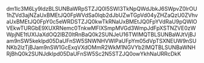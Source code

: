 dm1lc3M6Ly9ldzBLSUNBaWRpSTZJQ0l5SWl3TkNpQWdJbkJ6SWpvZ0lrOU1hZVd3ajNZaUxBMEtJQ0FpWVdSa0lqb2dJbUZwTGpVd04yZHZaQzU0ZVhvaUxBMEtJQ0FpY0c5eWRDSTZJQ0kwTkRNaUxBMEtJQ0FpYVdRaU9pQWlOVEkwTURGbE9XUXRNemc0TnkwMFlXSmpMVGd3WmpJdFpXSTNZVE0zWWpjNE1tUXlJaXdOQ2lBZ0ltRnBaQ0k2SUNJeU16TWlMQTBLSUNBaWJtVjBJam9nSW5keklpd05DaUFnSW5SNWNHVWlPaUFpYm05dVpTSXNEUW9nSUNKb2IzTjBJam9nSW1GcExqVXdOMmR2WkM1NGVYb2lMQTBLSUNBaWNHRjBhQ0k2SUNJdklpd05DaUFnSW5Sc2N5STZJQ0owYkhNaURRcDkK

